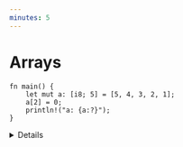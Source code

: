 ```yaml
---
minutes: 5
---
```


# Arrays

<!-- mdbook-xgettext: skip -->

```rust,editable
fn main() {
    let mut a: [i8; 5] = [5, 4, 3, 2, 1];
    a[2] = 0;
    println!("a: {a:?}");
}
```

<details>

- Arrays can also be initialized using the shorthand syntax, e.g. `[0; 1024]`.
  This can be useful when you want to initialize all elements to the same value,
  or if you have a large array that would be hard to initialize manually.

- A value of the array type `[T; N]` holds `N` (a compile-time constant)
  elements of the same type `T`. Note that the length of the array is _part of
  its type_, which means that `[u8; 3]` and `[u8; 4]` are considered two
  different types. Slices, which have a size determined at runtime, are covered
  later.

- Try accessing an out-of-bounds array element. The compiler is able to
  determine that the index is unsafe, and will not compile the code:

```rust,editable,compile_fail
fn main() {
    let mut a: [i8; 5] = [5, 4, 3, 2, 1];
    a[6] = 0;
    println!("a: {a:?}");
}
```

- Array accesses are checked at runtime. Rust can usually optimize these checks
  away; meaning if the compiler can prove the access is safe, it removes the
  runtime check for better performance. They can be avoided using unsafe Rust.
  The optimization is so good that it's hard to give an example of runtime
  checks failing. The following code will compile but panic at runtime:

```rust,editable,should_panic
fn get_index() -> usize {
    6
}

fn main() {
    let mut a: [i8; 5] = [5, 4, 3, 2, 1];
    a[get_index()] = 0;
    println!("a: {a:?}");
}
```

- We can use literals to assign values to arrays.

- The `println!` macro asks for the debug implementation with the `?` format
  parameter: `{}` gives the default output, `{:?}` gives the debug output. Types
  such as integers and strings implement the default output, but arrays only
  implement the debug output. This means that we must use debug output here.

- Adding `#`, eg `{a:#?}`, invokes a "pretty printing" format, which can be
  easier to read.

- Arrays are not heap-allocated. They are regular values with a fixed size known
  at compile time, meaning they go on the stack. This can be different from what
  students expect if they come from a garbage collected language, where arrays
  may be heap allocated by default.

</details>

